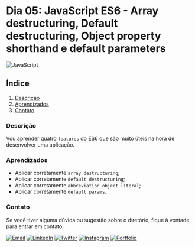 # Dia 05: JavaScript ES6 - Array destructuring, Default destructuring, Object property shorthand e default parameters
![JavaScript](https://img.shields.io/badge/JavaScript-F7DF1E?style=for-the-badge&logo=javascript&logoColor=black)


## Índice

1. [Descrição](#descrição)
2. [Aprendizados](#aprendizados)
3. [Contato](#contato)

### Descrição
Vou aprender quatro `features` do ES6 que são muito úteis na hora de desenvolver uma aplicação.

### Aprendizados

- Aplicar corretamente `array destructuring`;
- Aplicar corretamente `default destructuring`;
- Aplicar corretamente `abbreviation object literal`;
- Aplicar corretamente `default params`.

### Contato

Se você tiver alguma dúvida ou sugestão sobre o diretório, fique à vontade para entrar em contato:

[![Email](https://img.shields.io/badge/Email-D14836?style=for-the-badge&logo=gmail&logoColor=white)](mailto:righigordev@gmail.com)
[![LinkedIn](https://img.shields.io/badge/LinkedIn-0077B5?style=for-the-badge&logo=linkedin&logoColor=white)](https://www.linkedin.com/in/igor-righi/) [![Twitter](https://img.shields.io/badge/Twitter-1DA1F2?style=for-the-badge&logo=twitter&logoColor=white)](https://twitter.com/righigor) [![Instagram](https://img.shields.io/badge/Instagram-E4405F?style=for-the-badge&logo=instagram&logoColor=white)](https://www.instagram.com/righigor/) [![Portfolio](https://img.shields.io/badge/Portfolio-9cf?style=for-the-badge&logo=appveyor&logoColor=white)](https://righigordev.netlify.app/)